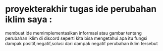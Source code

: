 # proyekterakhir tugas ide perubahan iklim saya :
membuat ide memimplementasikan informasi atau gambar tentang perubahan iklim di discord 
seperti kita bisa mengetahui apa itu fungsi dampak positif,negatif,solusi dari dampak negatif perubahan iklim tersebut
